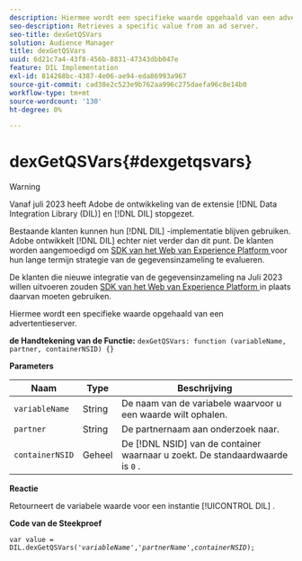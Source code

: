```yaml
---
description: Hiermee wordt een specifieke waarde opgehaald van een advertentieserver.
seo-description: Retrieves a specific value from an ad server.
seo-title: dexGetQSVars
solution: Audience Manager
title: dexGetQSVars
uuid: 6d21c7a4-43f8-456b-8831-47343dbb047e
feature: DIL Implementation
exl-id: 814268bc-4387-4e06-ae94-eda86993a967
source-git-commit: cad38e2c523e9b762aa996c275daefa96c8e14b0
workflow-type: tm+mt
source-wordcount: '130'
ht-degree: 0%

---
```


# dexGetQSVars{#dexgetqsvars}

>[!WARNING]
>
>Vanaf juli 2023 heeft Adobe de ontwikkeling van de extensie [!DNL Data Integration Library (DIL)] en [!DNL DIL] stopgezet.
>
>Bestaande klanten kunnen hun [!DNL DIL] -implementatie blijven gebruiken. Adobe ontwikkelt [!DNL DIL] echter niet verder dan dit punt. De klanten worden aangemoedigd om [ SDK van het Web van Experience Platform ](https://experienceleague.adobe.com/docs/experience-platform/edge/home.html?lang=en) voor hun lange termijn strategie van de gegevensinzameling te evalueren.
>
>De klanten die nieuwe integratie van de gegevensinzameling na Juli 2023 willen uitvoeren zouden [ SDK van het Web van Experience Platform ](https://experienceleague.adobe.com/docs/experience-platform/edge/home.html?lang=en) in plaats daarvan moeten gebruiken.

Hiermee wordt een specifieke waarde opgehaald van een advertentieserver.

**de Handtekening van de Functie:** `dexGetQSVars: function (variableName, partner, containerNSID) {}`

<!-- 

r_dil_get_dexqsvars.xml

 -->

**Parameters**

| Naam | Type | Beschrijving |
|---|---|---|
| `variableName` | String | De naam van de variabele waarvoor u een waarde wilt ophalen. |
| `partner` | String | De partnernaam aan onderzoek naar. |
| `containerNSID` | Geheel | De [!DNL NSID] van de container waarnaar u zoekt. De standaardwaarde is `0` . |

**Reactie**

Retourneert de variabele waarde voor een instantie [!UICONTROL DIL] .

**Code van de Steekproef**

<pre class="java"><code>var value = DIL.dexGetQSVars('<i>variableName</i>','<i>partnerName</i>',<i>containerNSID</i>);</code></pre>
